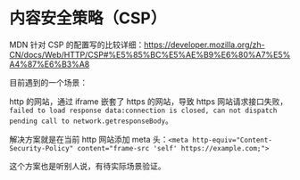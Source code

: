 # 内容安全策略（CSP）

MDN 针对 CSP 的配置写的比较详细：https://developer.mozilla.org/zh-CN/docs/Web/HTTP/CSP#%E5%85%BC%E5%AE%B9%E6%80%A7%E5%A4%87%E6%B3%A8

目前遇到的一个场景：

http 的网站，通过 iframe 嵌套了 https 的网站，导致 https 网站请求接口失败，`failed to load response data:connection is closed, can not dispatch pending call to network.getresponseBody`。

解决方案就是在当前 http 网站添加 meta 头：`<meta http-equiv="Content-Security-Policy" content="frame-src 'self' https://example.com;">`

这个方案也是听别人说，有待实际场景验证。

